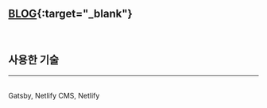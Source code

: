 ## [BLOG](https://easyho.tech){:target="_blank"}
<!-- <hr /> -->
<br/>

## 사용한 기술 
<hr/>
<br/>
Gatsby, Netlify CMS, Netlify



